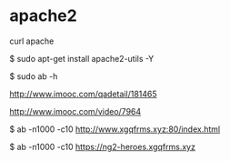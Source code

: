 # apache2  






curl apache  

$ sudo apt-get install apache2-utils -Y

$ sudo ab -h

http://www.imooc.com/qadetail/181465

http://www.imooc.com/video/7964   


$ ab -n1000 -c10 http://www.xgqfrms.xyz:80/index.html

$ ab -n1000 -c10 https://ng2-heroes.xgqfrms.xyz




